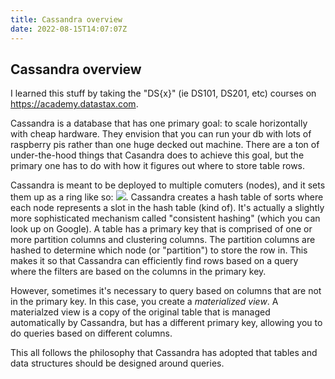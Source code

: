 ```yaml
---
title: Cassandra overview
date: 2022-08-15T14:07:07Z
---
```


Cassandra overview
---

I learned this stuff by taking the "DS{x}" (ie DS101, DS201, etc) courses on https://academy.datastax.com.

Cassandra is a database that has one primary goal: to scale horizontally with cheap hardware. They envision that you can run your db with lots of raspberry pis rather than one huge decked out machine. There are a ton of under-the-hood things that Casandra does to achieve this goal, but the primary one has to do with how it figures out where to store table rows.

Cassandra is meant to be deployed to multiple comuters (nodes), and it sets them up as a ring like so: ![](https://www.researchgate.net/profile/Waheed-Iqbal/publication/321768377/figure/fig2/AS:571067251265537@1513164450407/Apache-Cassandra-Ring.png). Cassandra creates a hash table of sorts where each node represents a slot in the hash table (kind of). It's actually a slightly more sophisticated mechanism called "consistent hashing" (which you can look up on Google). A table has a primary key that is comprised of one or more partition columns and clustering columns. The partition columns are hashed to determine which node (or "partition") to store the row in. This makes it so that Cassandra can efficiently find rows based on a query where the filters are based on the columns in the primary key. 

However, sometimes it's necessary to query based on columns that are not in the primary key. In this case, you create a *materialized view*. A materialzed view is a copy of the original table that is managed automatically by Cassandra, but has a different primary key, allowing you to do queries based on different columns. 

This all follows the philosophy that Cassandra has adopted that tables and data structures should be designed around queries.
